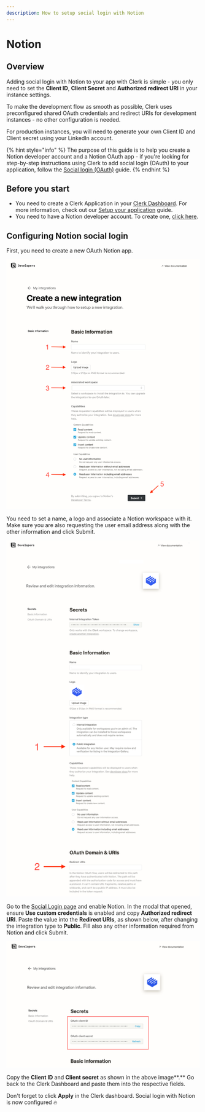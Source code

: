 ```yaml
---
description: How to setup social login with Notion
---
```


# Notion

## Overview

Adding social login with Notion to your app with Clerk is simple - you only need to set the **Client ID**, **Client Secret** and **Authorized redirect URI** in your instance settings.

To make the development flow as smooth as possible, Clerk uses preconfigured shared OAuth credentials and redirect URIs for development instances - no other configuration is needed.

For production instances, you will need to generate your own Client ID and Client secret using your LinkedIn account.

{% hint style="info" %}
The purpose of this guide is to help you create a Notion developer account and a Notion OAuth app - if you're looking for step-by-step instructions using Clerk to add social login (OAuth) to your application, follow the [Social login (OAuth)](broken-reference) guide.
{% endhint %}

## Before you start

* You need to create a Clerk Application in your [Clerk Dashboard](https://dashboard.clerk.dev). For more information, check out our [Setup your application](broken-reference) guide.
* You need to have a Notion developer account. To create one, [click here](https://developers.notion.com).

## Configuring Notion social login

First, you need to create a new OAuth Notion app.

![Creating an OAuth Notion app](../../.gitbook/assets/oauth-notion-create-app.png)

You need to set a name, a logo and associate a Notion workspace with it. Make sure you are also requesting the user email address along with the other information and click Submit.

![](../../.gitbook/assets/oauth-notion-public-integration.png)

Go to the [Social Login page](https://dashboard.clerk.dev/last-active?path=authentication/social) and enable Notion. In the modal that opened, ensure **Use custom credentials** is enabled and copy **Authorized redirect URI**. Paste the value into the **Redirect URIs**, as shown below, after changing the integration type to **Public**. Fill also any other information required from Notion and click Submit.

![Obtaining the Client ID and Client secret](../../.gitbook/assets/oauth-notion-credentials.png)

Copy the **Client ID** and **Client secret** as shown in the above image\*\*.\*\* Go back to the Clerk Dashboard and paste them into the respective fields.

Don't forget to click **Apply** in the Clerk dashboard. Social login with Notion is now configured 🔥
